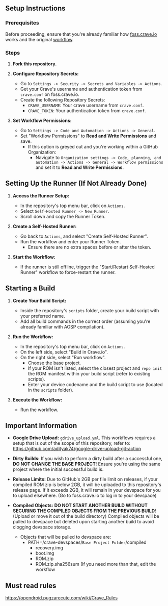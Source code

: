 ## Setup Instructions
### Prerequisites

Before proceeding, ensure that you're already familiar how [foss.crave.io](https://foss.crave.io) works and the original [workflow](https://github.com/sounddrill31/crave_aosp_builder).

### Steps

1. **Fork this repository.**

2. **Configure Repository Secrets:**
   - Go to `Settings -> Security -> Secrets and Variables -> Actions`.
   - Get your Crave's username and authentication token from `crave.conf` on foss.crave.io.
   - Create the following Repository Secrets:
     - `CRAVE_USERNAME`: Your crave username from `crave.conf`.
     - `CRAVE_TOKEN`: Your authentication token from `crave.conf`.

3. **Set Workflow Permissions:**
   - Go to `Settings -> Code and Automation -> Actions -> General`.
   - Set "Workflow Permissions" to **Read and Write Permissions** and save.
     - If this option is greyed out and you're working within a GitHub Organization:
       - Navigate to `Organization settings -> Code, planning, and automation -> Actions -> General -> Workflow permissions` and set it to **Read and Write Permissions**.

## Setting Up the Runner (If Not Already Done)

1. **Access the Runner Setup:**
   - In the repository's top menu bar, click on `Actions`.
   - Select `Self-Hosted Runner -> New Runner`.
   - Scroll down and copy the Runner Token.

2. **Create a Self-Hosted Runner:**
   - Go back to `Actions`, and select "Create Self-Hosted Runner".
   - Run the workflow and enter your Runner Token.
     - Ensure there are no extra spaces before or after the token.

3. **Start the Workflow:**
   - If the runner is still offline, trigger the "Start/Restart Self-Hosted Runner" workflow to force-restart the runner.

## Starting a Build

1. **Create Your Build Script:**
   - Inside the repository's `scripts` folder, create your build script with your preferred name.
   - Add all build commands in the correct order (assuming you're already familiar with AOSP compilation).

2. **Run the Workflow:**
   - In the repository's top menu bar, click on `Actions`.
   - On the left side, select "Build in Crave.io".
   - On the right side, select "Run workflow".
     - Choose the base project.
     - If your ROM isn't listed, select the closest project and `repo init` the ROM manifest within your build script (refer to existing scripts).
     - Enter your device codename and the build script to use (located in the `scripts` folder).

3. **Execute the Workflow:**
   - Run the workflow.

## Important Information

- **Google Drive Upload:** `gdrive_upload.yml`. This workflows requires a setup that is out of the scope of this repository, refer to: https://github.com/adityak74/google-drive-upload-git-action

- **Dirty Builds:** If you wish to perform a dirty build after a successful one, **DO NOT CHANGE THE BASE PROJECT**! Ensure you're using the same project where the initial successful build is.
  
- **Release Limits:** Due to GitHub's 2GB per file limit on releases, if your compiled ROM zip is below 2GB, it will be uploaded to this repository's release page. If it exceeds 2GB, it will remain in your devspace for you to upload elsewhere. (Go to foss.crave.io to log in to your devspace)

- **Compiled Objects:** **DO NOT START ANOTHER BUILD WITHOUT SECURING THE COMPILED OBJECTS FROM THE PREVIOUS BUILD**! (Upload or move it out of the build directory) Compiled objects will be pulled to devspace but deleted upon starting another build to avoid clogging devspace storage.
  - Objects that will be pulled to devspace are:
    - PATH=/crave-devspaces/`Base Project Folder`/compiled
      - recovery.img
      - boot.img
      - ROM.zip
      - ROM.zip.sha256sum
    (If you need more than that, edit the workflow

## Must read rules
https://opendroid.pugzarecute.com/wiki/Crave_Rules
